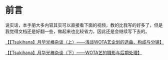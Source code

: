 # 前言

说实话，本手册大多内容其实可以直接看下面的视频，教的比我写的好多了，但是我觉得文档还是好翻一些，做起来也比较省力，因此还是会继续写下去的。

[【【Tsukihana】月华光棒杂谈（上）——浅谈WOTA艺企划的选曲、构成与分镜】](https://www.bilibili.com/video/BV1wz4y1U7SD/?share_source=copy_web&vd_source=8a50aa6a063af6df458f2f594128a390) 

[【【Tsukihana】月华光棒杂谈（下）——WOTA艺的摄影与后期处理】](https://www.bilibili.com/video/BV14X4y1576p/?share_source=copy_web&vd_source=8a50aa6a063af6df458f2f594128a390) 